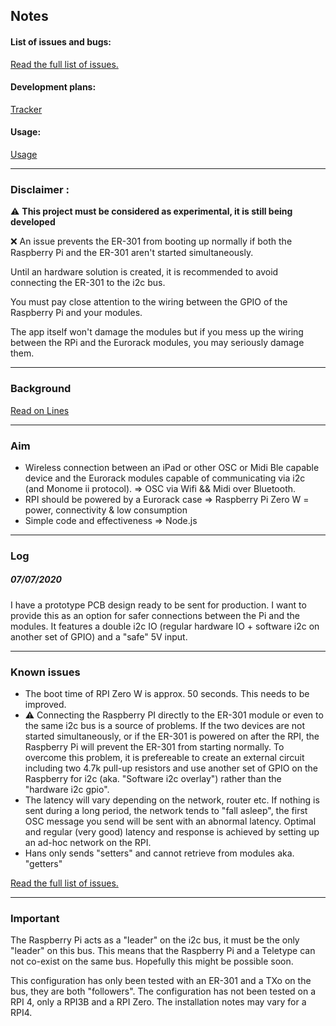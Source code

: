 ## Notes

#### List of issues and bugs:

[Read the full list of issues.](https://github.com/nordseele/hans/issues) 

#### Development plans:

[Tracker](/doc/tracker.md) 


#### Usage:

[Usage](/doc/usage.md) 

____


### Disclaimer : 

⚠️ **This project must be considered as experimental, it is still being developed**

❌ An issue prevents the ER-301 from booting up normally if both the Raspberry Pi and the ER-301 aren't started simultaneously.  

Until an hardware solution is created, it is recommended to avoid connecting the ER-301 to the i2c bus. 

You must pay close attention to the wiring between the GPIO of the Raspberry Pi and your modules. 

The app itself won't damage the modules but if you mess up the wiring between the RPi and the Eurorack modules, you may seriously damage them.

____

### Background 

[Read on Lines](https://llllllll.co/t/controlling-txo-er-301-etc-wirelessly-using-osc-node-and-a-rpi/33680)


____

### Aim

- Wireless connection between an iPad or other OSC or Midi Ble capable device and the Eurorack modules capable of communicating via i2c (and Monome ii protocol). => OSC via Wifi && Midi over Bluetooth. 
- RPI should be powered by a Eurorack case => Raspberry Pi Zero W = power, connectivity & low consumption 
- Simple code and effectiveness => Node.js


____

### Log

##### 07/07/2020

I have a prototype PCB design ready to be sent for production. I want to provide this as an option for safer connections between the Pi and the modules. It features a double i2c IO (regular hardware IO + software i2c on another set of GPIO) and a "safe" 5V input.


_____

### Known issues 

- The boot time of RPI Zero W is approx. 50 seconds. This needs to be improved. 
- ⚠️ Connecting the Raspberry PI directly to the ER-301 module or even to the same i2c bus is a source of problems. If the two devices are not started simultaneously, or if the ER-301 is powered on after the RPI, the Raspberry Pi will prevent the ER-301 from starting normally. To overcome this problem, it is prefereable to create an external circuit including two 4.7k pull-up resistors and use another set of GPIO on the Raspberry for i2c (aka. "Software i2c overlay") rather than the "hardware i2c gpio".
- The latency will vary depending on the network, router etc. If nothing is sent during a long period, the network tends to "fall asleep", the first OSC message you send will be sent with an abnormal latency. Optimal and regular (very good) latency and response is achieved by setting up an ad-hoc network on the RPI. 
- Hans only sends "setters" and cannot retrieve from modules aka. "getters" 

[Read the full list of issues.](https://github.com/nordseele/hans/issues) 


____

### Important

The Raspberry Pi acts as a "leader" on the i2c bus, it must be the only "leader" on this bus. This means that the Raspberry Pi and a Teletype can not co-exist on the same bus. Hopefully this might be possible soon.

This configuration has only been tested with an ER-301 and a TXo on the bus, they are both "followers". The configuration has not been tested on a RPI 4, only a RPI3B and a RPI Zero. The installation notes may vary for a RPI4.

